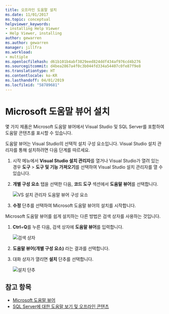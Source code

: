 ```yaml
---
title: 오프라인 도움말 설치
ms.date: 11/01/2017
ms.topic: conceptual
helpviewer_keywords:
- installing Help Viewer
- Help Viewer, installing
author: gewarren
ms.author: gewarren
manager: jillfra
ms.workload:
- multiple
ms.openlocfilehash: d61b101b4abf3829eed824ddf434af976cd4b276
ms.sourcegitcommit: d4bea2867a4f0c3b044fd334a54407c0fe87f9e8
ms.translationtype: HT
ms.contentlocale: ko-KR
ms.lasthandoff: 04/01/2019
ms.locfileid: "58789681"
---
```

# <a name="microsoft-help-viewer-installation"></a>Microsoft 도움말 뷰어 설치

몇 가지 제품은 Microsoft 도움말 뷰어에서 Visual Studio 및 SQL Server를 포함하여 도움말 콘텐츠를 표시할 수 있습니다.

도움말 뷰어는 Visual Studio의 선택적 설치 구성 요소입니다. Visual Studio 설치 관리자를 통해 설치하려면 다음 단계를 따르세요.

1. 시작 메뉴에서 **Visual Studio 설치 관리자**를 열거나 Visual Studio가 열려 있는 경우 **도구** > **도구 및 기능 가져오기**를 선택하여 Visual Studio 설치 관리자를 열 수 있습니다.

1. **개별 구성 요소** 탭을 선택한 다음, **코드 도구** 섹션에서 **도움말 뷰어**를 선택합니다.

   ![VS 설치 관리자 도움말 뷰어 구성 요소](media/installation/vs-installer.png)

1. **수정** 단추를 선택하여 Microsoft 도움말 뷰어의 설치를 시작합니다.

Microsoft 도움말 뷰어를 쉽게 설치하는 다른 방법은 검색 상자를 사용하는 것입니다.

1. **Ctrl**+**Q**를 누른 다음, 검색 상자에 **도움말 뷰어**를 입력합니다.

   ![검색 상자](media/installation/quick-launch.png)

1. **도움말 뷰어(개별 구성 요소)** 라는 결과를 선택합니다.

1. 대화 상자가 열리면 **설치** 단추를 선택합니다.

   ![설치 단추](media/installation/install.png)

## <a name="see-also"></a>참고 항목

- [Microsoft 도움말 뷰어](../help-viewer/overview.md)
- [SQL Server에 대한 도움말 보기 및 오프라인 콘텐츠](/sql/sql-server/sql-server-help-installation)